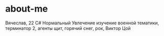 # about-me
Вячеслав, 22
C#
Нормальный
Увлечение изучение военной тематики, терминатор 2, агенты щит, горячий снег, рок, Виктор Цой
